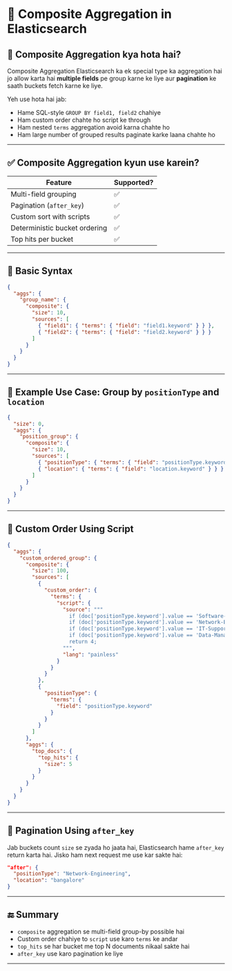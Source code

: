 # 📘 Composite Aggregation in Elasticsearch

## 🧠 Composite Aggregation kya hota hai?
Composite Aggregation Elasticsearch ka ek special type ka aggregation hai jo allow karta hai **multiple fields** pe group karne ke liye aur **pagination** ke saath buckets fetch karne ke liye.

Yeh use hota hai jab:

- Hame SQL-style `GROUP BY field1, field2` chahiye
- Ham custom order chahte ho script ke through
- Ham nested `terms` aggregation avoid karna chahte ho
- Ham large number of grouped results paginate karke laana chahte ho

---

## ✅ Composite Aggregation kyun use karein?
| Feature                          | Supported? |
|----------------------------------|------------|
| Multi-field grouping             | ✅          |
| Pagination (`after_key`)         | ✅          |
| Custom sort with scripts         | ✅          |
| Deterministic bucket ordering    | ✅          |
| Top hits per bucket              | ✅          |

---

## 🔧 Basic Syntax
```json
{
  "aggs": {
    "group_name": {
      "composite": {
        "size": 10,
        "sources": [
          { "field1": { "terms": { "field": "field1.keyword" } } },
          { "field2": { "terms": { "field": "field2.keyword" } } }
        ]
      }
    }
  }
}
```

---

## 🚀 Example Use Case: Group by `positionType` and `location`
```json
{
  "size": 0,
  "aggs": {
    "position_group": {
      "composite": {
        "size": 10,
        "sources": [
          { "positionType": { "terms": { "field": "positionType.keyword" } } },
          { "location": { "terms": { "field": "location.keyword" } } }
        ]
      }
    }
  }
}
```

---

## 🧠 Custom Order Using Script
```json
{
  "aggs": {
    "custom_ordered_group": {
      "composite": {
        "size": 100,
        "sources": [
          {
            "custom_order": {
              "terms": {
                "script": {
                  "source": """
                    if (doc['positionType.keyword'].value == 'Software-Development') return 0;
                    if (doc['positionType.keyword'].value == 'Network-Engineering') return 1;
                    if (doc['positionType.keyword'].value == 'IT-Support') return 2;
                    if (doc['positionType.keyword'].value == 'Data-Management') return 3;
                    return 4;
                  """,
                  "lang": "painless"
                }
              }
            }
          },
          {
            "positionType": {
              "terms": {
                "field": "positionType.keyword"
              }
            }
          }
        ]
      },
      "aggs": {
        "top_docs": {
          "top_hits": {
            "size": 5
          }
        }
      }
    }
  }
}
```

---

## 🔄 Pagination Using `after_key`
Jab buckets count `size` se zyada ho jaata hai, Elasticsearch hame `after_key` return karta hai. Jisko ham next request me use kar sakte hai:

```json
"after": {
  "positionType": "Network-Engineering",
  "location": "bangalore"
}
```

---

## 🔚 Summary
- `composite` aggregation se multi-field group-by possible hai
- Custom order chahiye to `script` use karo `terms` ke andar
- `top_hits` se har bucket me top N documents nikaal sakte hai
- `after_key` use karo pagination ke liye

---